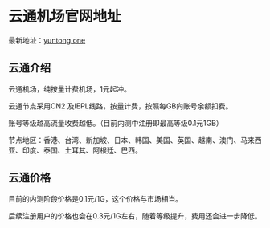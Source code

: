 # 云通机场官网地址

最新地址：[yuntong.one](https://yuntong.one/#/?code=PMwOkFKh)

## 云通介绍

云通机场，纯按量计费机场，1元起冲。

云通节点采用CN2 及IEPL线路，按量计费，按照每GB向账号余额扣费。

账号等级越高流量收费越低。（目前内测中注册即最高等级0.1元1GB）

节点地区：香港、台湾、新加坡、日本、韩国、美国、英国、越南、澳门、马来西亚、印度、泰国、土耳其、阿根廷、巴西。

## 云通价格

目前的内测阶段价格是0.1元/1G，这个价格与市场相当。

后续注册用户的价格也会在0.3元/1G左右，随着等级提升，费用还会进一步降低。






